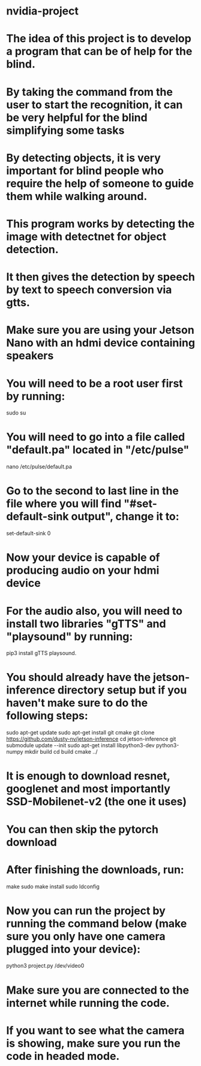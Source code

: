 # nvidia-project
# The idea of this project is to develop a program that can be of help for the blind. 
# By taking the command from the user to start the recognition, it can be very helpful for the blind simplifying some tasks
# By detecting objects, it is very important for blind people who require the help of someone to guide them while walking around.
# This program works by detecting the image with detectnet for object detection.
# It then gives the detection by speech by text to speech conversion via gtts.

# Make sure you are using your Jetson Nano with an hdmi device containing speakers
# You will need to be a root user first by running:
sudo su
# You will need to go into a file called "default.pa" located in "/etc/pulse"
nano /etc/pulse/default.pa
# Go to the second to last line in the file where you will find "#set-default-sink output", change it to:
set-default-sink 0
# Now your device is capable of producing audio on your hdmi device

# For the audio also, you will need to install two libraries "gTTS" and "playsound" by running:
pip3 install gTTS playsound.


# You should already have the jetson-inference directory setup but if you haven't make sure to do the following steps:

sudo apt-get update
sudo apt-get install git cmake
git clone https://github.com/dusty-nv/jetson-inference
cd jetson-inference
git submodule update --init
sudo apt-get install libpython3-dev python3-numpy
mkdir build
cd build
cmake ../
# It is enough to download resnet, googlenet and most importantly SSD-Mobilenet-v2 (the one it uses)
# You can then skip the pytorch download
# After finishing the downloads, run:
make
sudo make install
sudo ldconfig


# Now you can run the project by running the command below (make sure you only have one camera plugged into your device):
python3 project.py /dev/video0
# Make sure you are connected to the internet while running the code.
# If you want to see what the camera is showing, make sure you run the code in headed mode.
